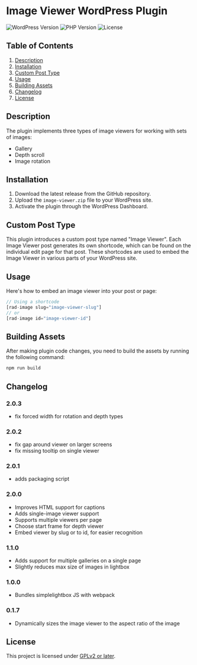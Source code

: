 # Image Viewer WordPress Plugin
![WordPress Version](https://img.shields.io/badge/WordPress-6.3.2-blue)
![PHP Version](https://img.shields.io/badge/PHP-7.4-red)
![License](https://img.shields.io/badge/License-GPLv2-green)

## Table of Contents
1. [Description](#description)
3. [Installation](#installation)
2. [Custom Post Type](#custom-post-type)
4. [Usage](#usage)
5. [Building Assets](#building-assets)
6. [Changelog](#changelog)
7. [License](#license)

## Description

The plugin implements three types of image viewers for working with sets of images:
- Gallery
- Depth scroll
- Image rotation

## Installation

1. Download the latest release from the GitHub repository.
2. Upload the `image-viewer.zip` file to your WordPress site.
3. Activate the plugin through the WordPress Dashboard.

## Custom Post Type

This plugin introduces a custom post type named "Image Viewer". Each Image Viewer post generates its own shortcode, which can be found on the individual edit page for that post. These shortcodes are used to embed the Image Viewer in various parts of your WordPress site.

## Usage

Here's how to embed an image viewer into your post or page:

```php
// Using a shortcode
[rad-image slug="image-viewer-slug"]
// or
[rad-image id="image-viewer-id"]
```

## Building Assets

After making plugin code changes, you need to build the assets by running the following command:

```bash
npm run build
```

## Changelog
### 2.0.3
- fix forced width for rotation and depth types

### 2.0.2
- fix gap around viewer on larger screens
- fix missing tooltip on single viewer

### 2.0.1
- adds packaging script

### 2.0.0
- Improves HTML support for captions
- Adds single-image viewer support
- Supports multiple viewers per page
- Choose start frame for depth viewer
- Embed viewer by slug or to id, for easier recognition

### 1.1.0
- Adds support for multiple galleries on a single page
- Slightly reduces max size of images in lightbox

### 1.0.0
- Bundles simplelightbox JS with webpack

### 0.1.7
- Dynamically sizes the image viewer to the aspect ratio of the image

## License

This project is licensed under [GPLv2 or later](https://www.gnu.org/licenses/gpl-2.0.html).
